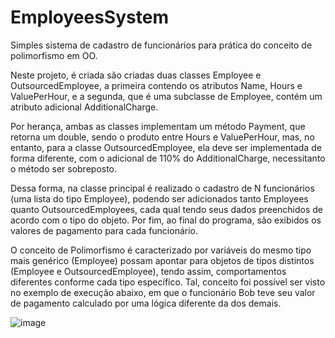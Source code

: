 # EmployeesSystem
<p>Simples sistema de cadastro de funcionários para prática do conceito de polimorfismo em OO.</p>
<p>Neste projeto, é criada são criadas duas classes Employee e OutsourcedEmployee, a primeira contendo os atributos Name, Hours e ValuePerHour, e a segunda, que é uma subclasse de Employee, contém um atributo adicional AdditionalCharge.</p>
<p>Por herança, ambas as classes implementam um método Payment, que retorna um double, sendo o produto entre Hours e ValuePerHour, mas, no entanto, para a classe OutsourcedEmployee, ela deve ser implementada de forma diferente, com o adicional de 110% do AdditionalCharge, necessitanto o método ser sobreposto.</p>
<p>Dessa forma, na classe principal é realizado o cadastro de N funcionários (uma lista do tipo Employee), podendo ser adicionados tanto Employees quanto OutsourcedEmployees, cada qual tendo seus dados preenchidos de acordo com o tipo do objeto. Por fim, ao final do programa, são exibidos os valores de pagamento para cada funcionário.</p>
<p>O conceito de Polimorfismo é caracterizado por variáveis do mesmo tipo mais genérico (Employee) possam apontar para objetos de tipos distintos (Employee e OutsourcedEmployee), tendo assim, comportamentos diferentes conforme cada tipo específico. Tal, conceito foi possível ser visto no exemplo de execução abaixo, em que o funcionário Bob teve seu valor de pagamento calculado por uma lógica diferente da dos demais.</p>

![image](https://user-images.githubusercontent.com/80121288/171071826-ac748fd5-0277-46e2-83c2-68ac7a9d5573.png)
